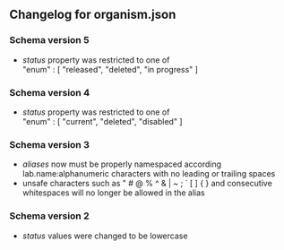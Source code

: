 ## Changelog for organism.json

### Schema version 5

* *status* property was restricted to one of  
    "enum" : [
        "released",
        "deleted",
        "in progress"
    ]

### Schema version 4

* *status* property was restricted to one of  
    "enum" : [
        "current",
        "deleted",
        "disabled"
    ]

### Schema version 3

* *aliases* now must be properly namespaced according lab.name:alphanumeric characters with no leading or trailing spaces
* unsafe characters such as " # @ % ^ & | ~ ; ` [ ] { } and consecutive whitespaces will no longer be allowed in the alias

### Schema version 2

* *status* values were changed to be lowercase
